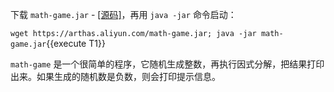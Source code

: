 下载 `math-game.jar` - [[源码]](https://github.com/alibaba/arthas/blob/af70d95383ddc3692dbcd0e9c1cbfc201ae43a98/math-game/src/main/java/demo/MathGame.java)，再用 `java -jar` 命令启动：

`wget https://arthas.aliyun.com/math-game.jar; java -jar math-game.jar`{{execute T1}}

`math-game` 是一个很简单的程序，它随机生成整数，再执行因式分解，把结果打印出来。如果生成的随机数是负数，则会打印提示信息。

